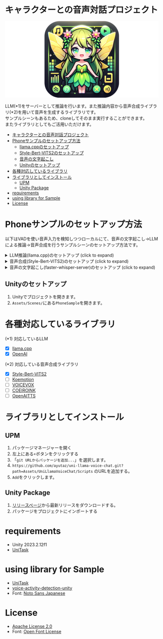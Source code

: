 # キャラクターとの音声対話プロジェクト

![](oss-icon.png)

LLM(*1)をサーバーとして推論を行います。また推論内容から音声合成ライブラリ(*2)を用いて音声を生成するライブラリです。   
サンプルシーンもあるため、cloneしてそのまま実行することができます。   
またライブラリとしてもご活用いただけます。

<!-- TOC -->
* [キャラクターとの音声対話プロジェクト](#キャラクターとの音声対話プロジェクト)
* [Phoneサンプルのセットアップ方法](#phoneサンプルのセットアップ方法)
  * [llama.cppのセットアップ](#llamacppのセットアップ)
  * [Style-Bert-VITS2のセットアップ](#style-bert-vits2のセットアップ)
  * [音声の文字起こし](#音声の文字起こし)
  * [Unityのセットアップ](#unityのセットアップ)
* [各種対応しているライブラリ](#各種対応しているライブラリ)
* [ライブラリとしてインストール](#ライブラリとしてインストール)
  * [UPM](#upm)
  * [Unity Package](#unity-package)
* [requirements](#requirements)
* [using library for Sample](#using-library-for-sample)
* [License](#license)
<!-- TOC -->

# Phoneサンプルのセットアップ方法

以下はVADを使い音声入力を検知しつつローカルにて、音声の文字起こし→LLMによる推論→音声合成を行うサンプルシーンのセットアップ方法です。

<details>
<summary>LLM推論(llama.cpp)のセットアップ (click to expand)</summary>

## llama.cppのセットアップ

1. [llama.cpp](https://github.com/ggerganov/llama.cpp)をcloneします。
2. `llama.cpp`のディレクトリに移動し、`make`(*3)を実行します。
3. `models`にモデルを配置します。
4. `llama.cpp`のディレクトリに移動し、`./server.exe -m models/{model_name}`
   を実行します。llama.cppのサーバーAPIの詳細は[llama.cpp/example/server](https://github.com/ggerganov/llama.cpp/blob/master/examples/server/README.md)
   を参照してください。

(*3)
makeを実行するためには、プラットフォームごとに異なる手順が必要です。

* Linux or MacOS

  `make`を実行します

* Windows

  [w64devkit](https://github.com/skeeto/w64devkit/releases)をインストールした上で、`make` を実行します。

詳しくは[llama.cpp](https://github.com/ggerganov/llama.cpp?tab=readme-ov-file#build)を参照してください。

</details>

<details>
<summary>音声合成(Style-Bert-VITS2)のセットアップ (click to expand)</summary>

## Style-Bert-VITS2のセットアップ

1. [Style-Bert-VITS2](https://github.com/litagin02/Style-Bert-VITS2)をcloneします。
2. `pip install -r requirements.txt` で必要なライブラリをインストールします。
3. `python initialize.py`で必要なモデルをダウンロードします。
4. `model_assets`にモデルを配置します。このときに必要なファイルは、`config.json` と `*.safetensors` と `style_vectors.npy`
   が必要です。
5. `python server_fastapi.py` を実行します。APIの詳細は実行後に表示されるURLを参照してください。

つくよみちゃんコーパスで学習したモデルを使用する場合は、[こちら](https://huggingface.co/ayousanz/tsukuyomi-chan-style-bert-vits2-model)からダウンロードして `model_assets`に配置してください。
</details>

<details>
<summary>音声の文字起こし(faster-whisper-server)のセットアップ (click to expand)</summary>

## 音声の文字起こし

1. [faster-whisper-server](https://github.com/ayutaz/faster-whisper-server.git)をcloneします。
2. `faster-whisper-server`のディレクトリに移動し、`docker-compose up -d`を実行します。

</details>

## Unityのセットアップ

1. Unityでプロジェクトを開きます。
2. `Assets/Scenes/`にある`PhoneSample`を開きます。

# 各種対応しているライブラリ
(*1) 対応しているLLM

- [x] [llama.cpp](https://github.com/ggerganov/llama.cpp)
- [x] [OpenAI](https://openai.com/)

(*2) 対応している音声合成ライブラリ

- [x] [Style-Bert-VITS2](https://github.com/litagin02/Style-Bert-VITS2)
- [ ] [Koemotion](https://rinna.co.jp/products/business/koemotion/)
- [ ] [VOICEVOX](https://voicevox.hiroshiba.jp/)
- [ ] [COEIROINK](https://coeiroink.com/)
- [ ] [OpenAITTS](https://platform.openai.com/docs/guides/text-to-speech)

# ライブラリとしてインストール

## UPM

1. パッケージマネージャーを開く
2. 左上にある`+`ボタンをクリックする
3. 「`git URLからパッケージを追加...`」を選択します。
4. `https://github.com/ayutaz/uni-llama-voice-chat.git?path=Assets/UniLlamaVoiceChat/Scripts` のURLを追加する。
5. `Add`をクリックします。

## Unity Package

1. [リリースページ](https://github.com/ayutaz/uni-llama-voice-chat/releases)から最新リリースをダウンロードする。
2. パッケージをプロジェクトにインポートする

# requirements

* Unity 2023.2.12f1
* [UniTask](https://github.com/Cysharp/UniTask)

# using library for Sample

* [UniTask](https://github.com/Cysharp/UniTask)
* [voice-activity-detection-unity](https://github.com/mochi-neko/voice-activity-detection-unity)
* Font: [Noto Sans Japanese](https://fonts.google.com/noto/specimen/Noto+Sans+JP?subset=japanese&noto.script=Hira)

# License

* [Apache License 2.0](https://github.com/ayutaz/uni-llama-voice-chat/blob/main/LICENSE)
* Font: [Open Font License](https://openfontlicense.org/)